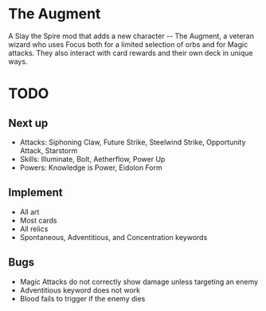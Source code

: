 # The Augment

A Slay the Spire mod that adds a new character -- The Augment, a veteran wizard who uses Focus both for a limited selection of orbs and for Magic attacks.  They also interact with card rewards and their own deck in unique ways.

# TODO

## Next up

* Attacks: Siphoning Claw, Future Strike, Steelwind Strike, Opportunity Attack, Starstorm
* Skills: Illuminate, Bolt, Aetherflow, Power Up
* Powers: Knowledge is Power, Eidolon Form

## Implement

* All art
* Most cards
* All relics
* Spontaneous, Adventitious, and Concentration keywords

## Bugs

* Magic Attacks do not correctly show damage unless targeting an enemy
* Adventitious keyword does not work
* Blood fails to trigger if the enemy dies